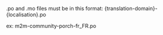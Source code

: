 .po and .mo files must be in this format:
{translation-domain}-{localisation}.po

ex:
m2m-community-porch-fr_FR.po
